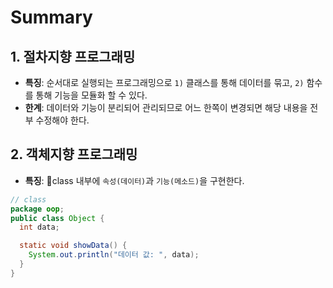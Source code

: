 # Summary

## 1. 절차지향 프로그래밍
- **특징**: 순서대로 실행되는 프로그래밍으로 `1)` 클래스를 통해 데이터를 묶고, `2)` 함수를 통해 기능을 모듈화 할 수 있다.
- **한계**: 데이터와 기능이 분리되어 관리되므로 어느 한쪽이 변경되면 해당 내용을 전부 수정해야 한다.

## 2. 객체지향 프로그래밍
- **특징**: class 내부에 `속성(데이터)`과 `기능(메소드)`을 구현한다.
```java
// class
package oop;
public class Object {
  int data;

  static void showData() {
    System.out.println("데이터 값: ", data);
  }
}
```
